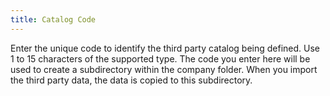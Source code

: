 ```yaml
---
title: Catalog Code
---
```



Enter the unique code to identify the third party catalog being defined.  Use 1 to 15 characters of the supported type. The code  you enter here will be used to create a subdirectory  within the company folder. When you import the third party data, the data  is copied to this subdirectory.
